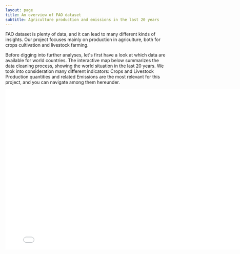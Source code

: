 ```yaml
---
layout: page
title: An overview of FAO dataset
subtitle: Agriculture production and emissions in the last 20 years
---
```


FAO dataset is plenty of data, and it can lead to many different kinds of insights. Our project focuses mainly on production in agriculture, both for crops cultivation and livestock farming.

Before digging into further analyses, let's first have a look at which data are available for world countries. The interactive map below summarizes the data cleaning process, showing the world situation in the last 20 years. We took into consideration many different indicators: Crops and Livestock Production quantities and related Emissions are the most relevant for this project, and you can navigate among them hereunder.

<iframe id="graph" src="summary.html" width="800" height="500" frameborder="0"></iframe> 
